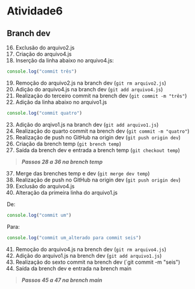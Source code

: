 # Atividade6

## Branch dev

16. Exclusão do arquivo2.js
17. Criação do arquivo4.js
18. Inserção da linha abaixo no arquivo4.js:
```JavaScript
console.log("commit três")
```
19. Remoção do arquivo2.js na branch dev (`git rm arquivo2.js`)
20. Adição do arquivo4.js na branch dev (`git add arquivo4.js`)
21. Realização do terceiro commit na brench dev (`git commit -m "três"`) 
22. Adição da linha abaixo no arquivo1.js
```JavaScript
console.log("commit quatro")
```
23. Adição do arqivo1.js na branch dev (`git add arquivo1.js`)
24. Realização do quarto commit na brench dev (`git commit -m "quatro"`)
25. Realização de push no GitHub na origin dev (`git push origin dev`)
26. Criação da brench temp (`git brench temp`)
27. Saída da brench dev e entrada a brench temp (`git checkout temp`)

>***Passos 28 a 36 na brench temp***

37. Merge das brenches temp e dev (`git merge dev temp`)
38. Realização de push no GitHub na origin dev (`git push origin dev`)
39. Exclusão do arquivo4.js
40. Alteração da primeira linha do arquivo1.js 

De: 
```JavaScript
console.log("commit um")
``` 
Para:
```JavaScript 
console.log("commit um_alterado para commit seis")
```
41. Remoção do arquivo4.js na brench dev (`git rm arquivo4.js`)
42. Adição do arquivo1.js na brench dev (`git add arquivo1.js`)
43. Realização do sexto commit na brench dev (`git commit -m "seis")
44. Saída da brench dev e entrada na brench main
>***Passos 45 a 47 na brench main***
